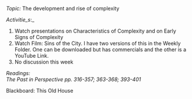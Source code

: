_Topic:_ The development and rise of complexity

_Activitie_s_:_

1. Watch presentations on Characteristics of Complexity and on Early Signs of Complexity 
2. Watch Film: Sins of the City. I have two versions of this in the Weekly Folder. One can be downloaded but has commercials and the other is a YouTube Link.
3. No discussion this week

_Readings:  
The Past in Perspective pp. 316-357; 363-368; 393-401_

Blackboard: This Old House